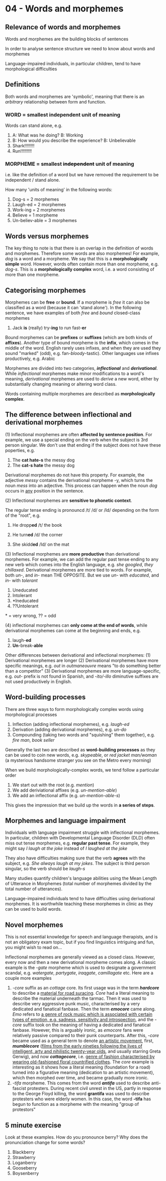 # 04 - Words and morphemes

## Relevance of words and morphemes

Words and morphemes are the building blocks of sentences

In order to analyse sentence structure we need to know about words and morphemes

Language-impaired individuals, in particular children, tend to have morphological difficulties

## Definitions

Both words and morphemes are 'symbolic', meaning that there is an _arbitrary_ relationship between form and function.

### WORD = smallest independent unit of meaning

Words can stand alone, e.g.

1. A: What was he doing? B: Working
2. B: How would you describe the experience? B: Unbelievable
3. Shark!!!!!!!!
4. Run!!!!!!!!!

### MORPHEME = smallest <del>independent</del> unit of meaning

i.e. like the definition of a word but we have removed the requirement to be independent / stand alone.

How many 'units of meaning' in the following words:

1. Dog-s = 2 morphemes
2. Laugh-ed = 2 morphemes
3. Work-ing = 2 morphemes
4. Believe = 1 morpheme
5. Un-believ-able = 3 morphemes

## Words versus morphemes

The key thing to note is that there is an overlap in the definition of words and morphemes. Therefore some words are also morphemes! For example, *dog* is a word and a morpheme. We say that this is a **morphologically simple** word. However, words often contain more than one morpheme, e.g. *dog-s*. This is a **morphologically complex** word, i.e. a word consisting of more than one morpheme.

## Categorising morphemes

Morphemes can be **free** or **bound**. If a morpheme is *free* it can also be classified as a word (because it can 'stand alone'). In the following sentence, we have examples of both *free* and *bound* closed-class morphemes

1. Jack **is** (really) try-**ing** to run fast-**er**

Bound morphemes can be **prefixes** or **suffixes** (which are both kinds of **affixes**). Another type of bound morpheme is the **infix**, which comes in the middle of the word. English rarely uses infixes, and when they are used they sound "marked" (odd), e.g. fan-*bloody*-tastic). Other languages use infixes productively, e.g. Arabic

Morphemes are divided into two categories, **_inflectional_** and **_derivational_**. While _inflectional_ morphemes make minor modifications to a word's meaning, _derivational_ morphemes are used to _derive_ a new word, either by substantially changing meaning or altering word class.

Words containing multiple morphemes are described as **morphologically complex**. 

## The difference between inflectional and derivational morphemes

(1) Inflectional morphemes are often **affected by sentence position**. For example, we use a special ending on the verb when the subject is 3rd person singular. We don't use that ending if the subject does not have these poperties, e.g.

1. The **cat hate-s** the messy dog
2. The **cat-s hate** the messy dog

Derivational morphemes do not have this property. For example, the adjective *messy* contains the derivational morpheme -y, which turns the noun *mess* into an adjective. This process can happen when the noun *dog* occurs in <u>any</u> position in the sentence.

(2) Inflectional morphemes are **sensitive to phonetic context**. 

The regular tense ending is pronouncd /t/ /d/ or /Id/ depending on the form of the "root", e.g.

1. He dropp**ed** /t/ the book
2. He turn**ed** /d/ the corner

3. She skidd**ed** /Id/ on the mat

(3) Inflectional morphemes are **more productive** than derivational morphemes. For example, we can add the regular past tense ending to any new verb which comes into the English language, e.g. *she googled*, *they chillaxed*. Derivational morphemes are more tied to words. For example, both *un-*, and *in-* mean THE OPPOSITE. But we use *un-* with *educated*, and *in-* with *tolerant*

1. Uneducated
2. Intolerant
3. <span>&#42;</span>Ineducated
4. ??Untolerant

<span>&#42;</span> = very wrong, ?? = odd

(4) inflectional morphemes can **only come at the end of words**, while derivational morphemes can come at the beginning and ends, e.g.

1. laugh-**ed**
2. **Un**-break-**able**

Other differences between derivational and inflectional morphemes: (1) Derivational morphemes are longer (2) Derivational morphemes have more specific meanings, e.g. *out* in *outmaneouvre* means "to do something better than a competitor" (3) Derivational morphemes are more language-specific, e.g. *out-* prefix is not found in Spanish, and *-ito/-illo* diminutive suffixes are not used productively in English. 

## Word-building processes

There are three ways to form morphologically complex words using morphological processes

1. Inflection (adding inflectional morphemes), e.g. *laugh-ed*
2. Derivation (adding derivational morphemes), e.g. *un-do*
3. Compounding (taking two words and "squishing" them together), e.g. *fire man*, *book seller*

Generally the last two are described as **word-building processes** as they can be used to coin new words, e.g. *skypeable*, or *red jacket man/woman* (a mysterious handsome stranger you see on the Metro every morning)

When we build morphologically-complex words, we tend follow a particular order

1. We start out with the root (e.g. *mention*)
2. We add deriviational affixes (e.g. *un-mention-able*)
3. We add an inflectional affix (e.g. *un-mention-able-s*)

This gives the impression that we build up the words in **a series of steps**.

## Morphemes and language impairment

Individuals with language impairment struggle with inflectional morphemes. In particular, children with Developmental Language Disorder (DLD) often miss out tense morphemes, e.g. **regular past tense**. For example, they might say *I laugh at the joke* instead of *I laughed at the joke*

They also have difficulties making sure that the verb **agrees** with the subject, e.g. *She always laugh at my jokes*. The subject is third person singular, so the verb should be *laugh-s*

Many studies quantify children's language abilities using the Mean Length of Utterance in Morphemes (total number of morphemes divided by the total number of utterances).

Language-impaired individuals tend to have difficulties using derivational morphemes. It is worthwhile teaching these morphemes in clinic as they can be used to build words.

## Novel morphemes

This is not essential knowledge for speech and language therapists, and is not an obligatory exam topic, but if you find linguistics intriguing and fun, you might wish to read on...

Inflectional morphemes are generally viewed as a closed class. However, every now and then a new derivational morpheme comes along. A classic example is the *-gate* morpheme which is used to designate a government scandal, e.g. *watergate*, *partygate*, *iraqgate*, *camillagate* etc. Here are a couple more examples

1. *-core* suffix as an *cottage* core. Its first usage was in the term ***hardcore*** to describe a <u>material for road suracing</u>. *Core* had a literal meaning to describe the material underneath the tarmac. Then it was used to describe very aggressive punk music, characterised by a very dedicated and fanatical fanbase. Then the term ***emocore*** came along. *Emo* refers to <u>a genre of rock music which is associated with certain types of emotion, e.g. sadness, sensitivity and introspection</u>, and the *-core* suffix took on the meaning of having a dedicated and fanatical fanbase. However, this is arguably ironic, as *emocore* fans were relatively passive compared to their punk counterparts. After this, *-core* became used as a general term to denote <u>an artistic movement</u>, first, ***mumblecore*** (<u>films from the early nineties following the lives of intelligent, arty and nihilistic twenty-year olds</u>, and usually starring Greta Gerwig), and now ***cottagecore***, i.e. <u>genre of fashion characterised by wearing old-fashioned floral countrified clothes</u>. The *core* example is interesting as it shows how a literal meaning (foundation for a road) turned into a figurative meaning (dedication to an artistic movement), which then morphed over time, and became gradually more ironic.
2. -*tifa* morpheme. This comes from the word ***antifa*** used to describe anti-fascist protesters. During recent civil unrest in the US, partly in response to the George Floyd killing, the word **grantifa** was used to describe protesters who were elderly women. In this case, the word **-tifa** has begun to function as a morpheme with the meaning "group of protestors"

## 5 minute exercise

Look at these examples. How do you pronounce berry? Why does the pronunciation change for some words?

1. Blackberry
2. Strawberry
3. Loganberry
4. Gooseberry
5. Boysenberry

